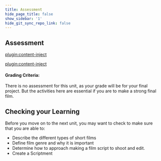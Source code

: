 ```yaml
---
title: Assessment
hide_page_title: false
show_sidebar: '1'
hide_git_sync_repo_link: false
---
```


## Assessment
[plugin:content-inject](../../assignments/_film-journal)

[plugin:content-inject](../../assignments/_assignment-8)

#### Grading Criteria:

There is no assessment for this unit, as your grade will be for your final project. But the activities here are essential if you are to make a strong final film.

## Checking your Learning

Before you move on to the next unit, you may want to check to make sure that you are able to:

  - Describe the different types of short films
  - Define film genre and why it is important
  - Determine how to approach making a film script to shoot and edit.
  - Create a Scriptment
